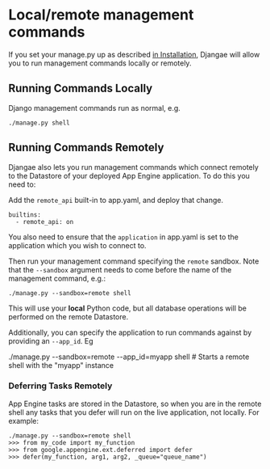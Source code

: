 # Local/remote management commands

If you set your manage.py up as described [in Installation](installation.md), Djangae will allow you to run management commands locally or remotely.

## Running Commands Locally

Django management commands run as normal, e.g.


    ./manage.py shell


## Running Commands Remotely

Djangae also lets you run management commands which connect remotely to the Datastore of your deployed App Engine application.  To do this you need to:

Add the `remote_api` built-in to app.yaml, and deploy that change.

    builtins:
      - remote_api: on

You also need to ensure that the `application` in app.yaml is set to the application which you wish to connect to.

Then run your management command specifying the `remote` sandbox.  Note that the `--sandbox` argument needs to come before the name of the management command, e.g.:

    ./manage.py --sandbox=remote shell

This will use your **local** Python code, but all database operations will be performed on the remote Datastore.

Additionally, you can specify the application to run commands against by providing an `--app_id`. Eg

  ./manage.py --sandbox=remote --app_id=myapp shell  # Starts a remote shell with the "myapp" instance


### Deferring Tasks Remotely

App Engine tasks are stored in the Datastore, so when you are in the remote shell any tasks that you defer will run on the live application, not locally.  For example:

    ./manage.py --sandbox=remote shell
    >>> from my_code import my_function
    >>> from google.appengine.ext.deferred import defer
    >>> defer(my_function, arg1, arg2, _queue="queue_name")
